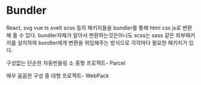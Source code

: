 # Bundler

React, svg vue ts svelt scss 등의 패키지들을 bundler를 통해 html css js로 변환해 줄 수 있다. bundler자체가 알아서 변환하는것은아니도 scss는 sass 같은 외부패키지를 설치하여 bundler에게 변환을 위임해주는 방식으로 각각마다 필요한 패키지가 있다. 

구성없는 단순한 자동번들링 소 중형 프로젝트- Parcel 

매우 꼼꼼한 구성 중 대형 프로젝트- WebPack